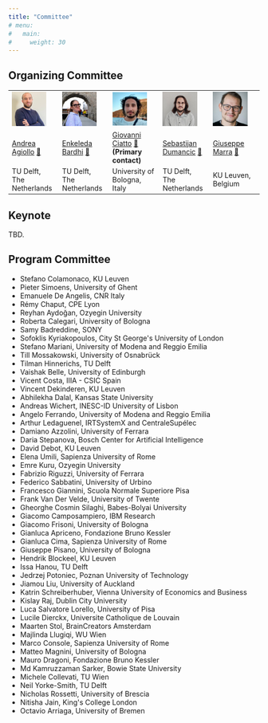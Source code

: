 ```yaml
---
title: "Committee"
# menu:
#   main:
#     weight: 30
---
```


## Organizing Committee ##

<table>
    <col width="20%" />
    <col width="20%" />
    <col width="20%" />
    <col width="20%" />
    <col width="20%" />
    <tr>
        <td><img src="andrea_agiollo.jpg" width=80%></td>
        <td><img src="enkeleda_bardhi.jpg" width=80%></td>
        <td><img src="giovanni_ciatto.jpg" width=80%></td>
        <td><img src="sebastijan_dumancic.jpg" width=80%></td>
        <td><img src="giuseppe_marra.jpg" width=80%></td>
    </tr>
    <tr>
        <td> 
            <a href='https://www.tudelft.nl/en/eemcs/the-faculty/departments/intelligent-systems/cybersecurityeemcs/people/andrea-agiollo'>Andrea Agiollo</a>
            <a href='mailto:A.Agiollo-1@tudelft.nl'>📧</a>
        </td>
        <td> 
            <a href='https://bardhienkeleda.github.io'>Enkeleda Bardhi</a>
            <a href='mailto:E.Bardhi-1@tudelft.nl'>📧</a>
        </td>
        <td> 
            <a href='https://www.unibo.it/sitoweb/giovanni.ciatto'>Giovanni Ciatto</a> 
            <a href='mailto:giovanni.ciatto@unibo.it'>📧</a>
            <b>(Primary contact)</b>
        </td>
        <td> 
            <a href='https://sebdumancic.github.io/'>Sebastijan Dumancic</a>
            <a href='mailto:S.Dumancic@tudelft.nl'>📧</a>
        </td>
        <td> 
            <a href='https://www.giuseppemarra.com/'>Giuseppe Marra</a>
            <a href='mailto:giuseppe.marra@kuleuven.be'>📧</a>
        </td>
    </tr>
    <tr>
        <td> TU Delft, The Netherlands </td>
        <td> TU Delft, The Netherlands </td>
        <td> University of Bologna, Italy </td>
        <td> TU Delft, The Netherlands </td>
        <td> KU Leuven, Belgium </td>
    </tr>
 </table>

## Keynote

TBD.

## Program Committee

- Stefano Colamonaco, KU Leuven
- Pieter Simoens, University of Ghent
- Emanuele De Angelis, CNR Italy
- Rémy Chaput, CPE Lyon
- Reyhan Aydoğan, Ozyegin University 
- Roberta Calegari, University of Bologna
- Samy Badreddine, SONY
- Sofoklis Kyriakopoulos, City St George's University of London
- Stefano Mariani, University of Modena and Reggio Emilia
- Till Mossakowski, University of Osnabrück
- Tilman Hinnerichs, TU Delft
- Vaishak Belle, University of Edinburgh
- Vicent Costa, IIIA - CSIC Spain
- Vincent Dekinderen, KU Leuven
- Abhilekha Dalal, Kansas State University
- Andreas Wichert, INESC-ID University of Lisbon
- Angelo Ferrando, University of Modena and Reggio Emilia
- Arthur Ledaguenel, IRTSystemX and CentraleSupélec
- Damiano Azzolini, University of Ferrara
- Daria Stepanova, Bosch Center for Artificial Intelligence
- David Debot, KU Leuven
- Elena Umili, Sapienza University of Rome
- Emre Kuru, Ozyegin University
- Fabrizio Riguzzi, University of Ferrara
- Federico Sabbatini, University of Urbino
- Francesco Giannini, Scuola Normale Superiore Pisa
- Frank Van Der Velde, University of Twente
- Gheorghe Cosmin Silaghi, Babes-Bolyai University
- Giacomo Camposampiero, IBM Research
- Giacomo Frisoni, University of Bologna
- Gianluca Apriceno, Fondazione Bruno Kessler
- Gianluca Cima, Sapienza University of Rome
- Giuseppe Pisano, University of Bologna
- Hendrik Blockeel, KU Leuven
- Issa Hanou, TU Delft
- Jedrzej Potoniec, Poznan University of Technology
- Jiamou Liu, University of Auckland
- Katrin Schreiberhuber, Vienna University of Economics and Business
- Kislay Raj, Dublin City University
- Luca Salvatore Lorello, University of Pisa
- Lucile Dierckx, Universite Catholique de Louvain
- Maarten Stol, BrainCreators Amsterdam
- Majlinda Llugiqi, WU Wien
- Marco Console, Sapienza University of Rome
- Matteo Magnini, University of Bologna
- Mauro Dragoni, Fondazione Bruno Kessler
- Md Kamruzzaman Sarker, Bowie State University
- Michele Collevati, TU Wien
- Neil Yorke-Smith, TU Delft
- Nicholas Rossetti, University of Brescia
- Nitisha Jain, King's College London
- Octavio Arriaga, University of Bremen